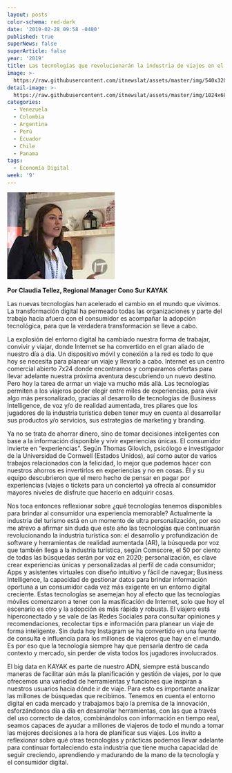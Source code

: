 ```yaml
---
layout: posts
color-schema: red-dark
date: '2019-02-28 09:58 -0400'
published: true
superNews: false
superArticle: false
year: '2019'
title: Las tecnologías que revolucionarán la industria de viajes en el 2019
image: >-
  https://raw.githubusercontent.com/itnewslat/assets/master/img/540x320/Viajeros-p.jpg
detail-image: >-
  https://raw.githubusercontent.com/itnewslat/assets/master/img/1024x680/Viajeros-g.jpg
categories:
  - Venezuela
  - Colombia
  - Argentina
  - Perú
  - Ecuador
  - Chile
  - Panama
tags:
  - Economía Digital
week: '9'
---
```

![](https://raw.githubusercontent.com/itnewslat/assets/master/img/300x300/Claudia-Tellez.jpg)

**Por Claudia Tellez, Regional Manager Cono Sur KAYAK**

Las nuevas tecnologías han acelerado el cambio en el mundo que vivimos. La transformación digital ha permeado todas las organizaciones y parte del trabajo hacia afuera con el consumidor es acompañar la adopción tecnológica, para que la verdadera transformación se lleve a cabo.

La explosión del entorno digital ha cambiado nuestra forma de trabajar, convivir y viajar, donde Internet se ha convertido en el gran aliado de nuestro día a día. Un dispositivo móvil y conexión a la red es todo lo que hoy se necesita para planear un viaje y llevarlo a cabo. Internet es un centro comercial abierto 7x24 donde encontramos y comparamos ofertas para llevar adelante nuestra próxima aventura descubriendo un nuevo destino. Pero hoy la tarea de armar un viaje va mucho más allá. Las tecnologías permiten a los viajeros poder elegir entre miles de experiencias, para vivir algo más personalizado, gracias al desarrollo de tecnologías de Business Intelligence, de voz y/o de realidad aumentada, tres pilares que los jugadores de la industria turística deben tener muy en cuenta al desarrollar sus productos y/o servicios, sus estrategias de marketing y branding. 

Ya no se trata de ahorrar dinero, sino de tomar decisiones inteligentes con base a la información disponible y vivir experiencias únicas. El consumidor invierte en “experiencias”. Según Thomas Gilovich, psicólogo e investigador de la Universidad de Cornwell (Estados Unidos), así como autor de varios trabajos relacionados con la felicidad, lo mejor que podemos hacer con nuestros ahorros es invertirlos en experiencias y no en cosas. Él y su equipo descubrieron que el mero hecho de pensar en pagar por experiencias (viajes o tickets para un concierto) ya ofrecía al consumidor mayores niveles de disfrute que hacerlo en adquirir cosas.

Nos toca entonces reflexionar sobre ¿qué tecnologías tenemos disponibles para brindar al consumidor una experiencia memorable? Actualmente la industria del turismo está en un momento de ultra personalización, por eso me atrevo a afirmar sin duda que este año las tecnologías que continuarán revolucionando la industria turística son: el desarrollo y profundización de software y herramientas de realidad aumentada (AR), la búsqueda por voz que también llega a la industria turística, según Comscore, el 50 por ciento de todas las búsquedas serán por voz en 2020; personalización, es clave crear experiencias únicas y personalizadas al perfil de cada consumidor; Apps y asistentes virtuales con diseño intuitivo y  fácil de navegar; Business Intelligence, la capacidad de gestionar datos para brindar información oportuna a un consumidor cada vez más exigente en un entorno digital creciente. Estas tecnologías se asemejan hoy al efecto que las tecnologías móviles comenzaron a tener con la masificación de Internet, solo que hoy el escenario es otro y la adopción es más rápida y robusta. El viajero está hiperconectado y se vale de las Redes Sociales para consultar opiniones y recomendaciones, recolectar tips e información para planear un viaje de forma inteligente. Sin duda hoy Instagram se ha convertido en una fuente de consulta e influencia para los millones de viajeros que hay en el mundo. Es por eso que la tecnología siempre hay que pensarla dentro de cada contexto y mercado, sin perder de vista todos los jugadores involucrados.

El big data en KAYAK es parte de nuestro ADN, siempre está buscando maneras de facilitar aún más la planificación y gestión de viajes, por lo que ofrecemos una variedad de herramientas y funciones que inspiran a nuestros usuarios hacia dónde ir de viaje. Para esto es importante analizar las millones de búsquedas que recibimos. Tenemos en cuenta el entorno digital en cada mercado y trabajamos bajo la premisa de la innovación, esforzándonos día a día en desarrollar herramientas, con las que a través del uso correcto de datos, combinándolos con información en tiempo real, seamos capaces de ayudar a millones de viajeros de todo el mundo a tomar las mejores decisiones a la hora de planificar sus viajes. Los invito a reflexionar sobre qué otras tecnologías y prácticas podemos llevar adelante para continuar fortaleciendo esta industria que tiene mucha capacidad de seguir creciendo, aprendiendo y madurando de la mano de la tecnología y el consumidor digital. 